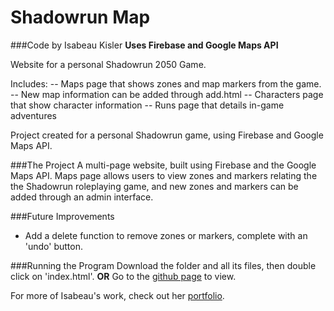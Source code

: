# Shadowrun Map
###Code by Isabeau Kisler
**Uses Firebase and Google Maps API**

Website for a personal Shadowrun 2050 Game.

Includes:
-- Maps page that shows zones and map markers from the game.
-- New map information can be added through add.html
-- Characters page that show character information
-- Runs page that details in-game adventures

Project created for a personal Shadowrun game, using Firebase and Google Maps API.

###The Project
A multi-page website, built using Firebase and the Google Maps API.  Maps page allows users to view zones and markers relating the the Shadowrun roleplaying game, and new zones and markers can be added through an admin interface.

###Future Improvements
* Add a delete function to remove zones or markers, complete with an 'undo' button.

###Running the Program
Download the folder and all its files, then double click on 'index.html'.
**OR**
Go to the [github page](http://ikisler.github.io/shadowrunmap/) to view.

For more of Isabeau's work, check out her [portfolio](http://ikisler.github.io/portfolio/).